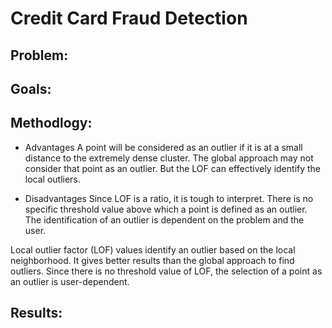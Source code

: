 # Credit Card Fraud Detection

## Problem:


## Goals:

## Methodlogy:

* Advantages
A point will be considered as an outlier if it is at a small distance to the extremely dense cluster. The global approach may not consider that point as an outlier. But the LOF can effectively identify the local outliers.

* Disadvantages 
Since LOF is a ratio, it is tough to interpret. There is no specific threshold value above which a point is defined as an outlier. The identification of an outlier is dependent on the problem and the user.

Local outlier factor (LOF) values identify an outlier based on the local neighborhood. It gives better results than the global approach to find outliers. Since there is no threshold value of LOF, the selection of a point as an outlier is user-dependent.

## Results:
